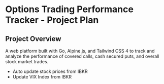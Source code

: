 # Options Trading Performance Tracker - Project Plan

## Project Overview
A web platform built with Go, Alpine.js, and Tailwind CSS 4 to track and analyze the performance of covered calls, cash secured puts, and overall stock market trades.


- Auto update stock prices from IBKR
- Update VIX Index from IBKR

